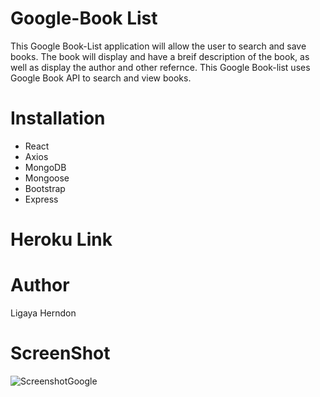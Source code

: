# Google-Book List 
This Google Book-List application will allow the user to search and save books. The book will display and have a breif description of the book, as well as display the author and other refernce. This Google Book-list uses Google Book API to search and view books. 

# Installation
<Ul>
<li> React </li>
<li> Axios </li>
<li> MongoDB </li>
<li> Mongoose </li>
<li> Bootstrap </li>
<li> Express </li>
</Ul>

# Heroku Link


# Author
Ligaya Herndon

# ScreenShot
<img src=".booklistScreenshot.png" alt="ScreenshotGoogle">